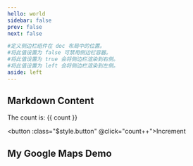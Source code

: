 ```yaml
---
hello: world
sidebar: false
prev: false
next: false

#定义侧边栏组件在 doc 布局中的位置。
#将此值设置为 false 可禁用侧边栏容器。
#将此值设置为 true 会将侧边栏渲染到右侧。
#将此值设置为 left 会将侧边栏渲染到左侧。
aside: left
---
```


<script setup>
import { ref } from 'vue'

const count = ref(0)
</script>

## Markdown Content

The count is: {{ count }}

<button :class="$style.button" @click="count++">Increment</button>

<style module>
.button {
  color: red;
  font-weight: bold;
}
</style>


<h2 id="markdown-content">My Google Maps Demo</h2>
<!--
https://github.com/googlemaps/js-samples/blob/6a8598f2cbf6c57eca8c1c9b83b6629a21d34e21/dist/samples/add-map/docs/index.html
https://developers.google.com/maps/documentation/embed/embedding-map?hl=zh-tw
https://chatgpt.com/c/7b7ac3dd-eb40-4736-a1e9-acd0147ef280
AIzaSyCSOoxI3HwKgmOesf3_m48uxR6UgLD5WC4
-->
<script client src="https://maps.googleapis.com/maps/api/js?key=AIzaSyCSOoxI3HwKgmOesf3_m48uxR6UgLD5WC4&callback=initMap" async defer></script>

<style>
    #map {
        height: 400px;
        width: 100%;
    }
</style>
<div id="map"></div>

<script>
        function initMap() {
            const mapCenter = { lat: 23.956247, lng: 120.575201 }; // 這裡使用員林市至平街 50 巷 39 號的經緯度
            const map = new google.maps.Map(document.getElementById("map"), {
                zoom: 15,
                center: mapCenter,
            });
            const marker = new google.maps.Marker({
                position: mapCenter,
                map: map,
                title: "彰化縣員林市至平街 50 巷 39 號",
            });
        }
    </script>

<style lang="sass">
.title
  font-size: 20px
  
</style>
